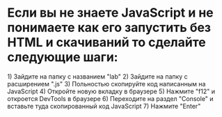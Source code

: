 <h1> Если вы не знаете JavaScript и не понимаете как его запустить без HTML и скачиваний то сделайте следующие шаги: </h1>
     1) Зайдите на папку с названием "lab"
     2) Зайдите на папку с расширением ".js"
     3) Польностью скопируйте код написанным на JavaScript
     4) Откройте новую вкладку в браузере
     5) Нажмите "f12" и откроется DevTools в браузере
     6) Переходите на раздел "Console" и вставьте туда скопированный код JavaScript
     7) Нажмите "Enter"
